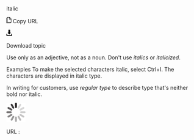 # 

italic

![Copy URL](media/italic/Copy.png)
Copy URL

![Download](media/italic/Download.png)

Download topic

Use only as an adjective, not as a noun. Don't use *italics* or *italicized*.

Examples
To make the selected characters italic, select Ctrl+I. 
The characters are displayed in italic type.

In writing for customers, use *regular type* to describe type that's neither bold nor italic.

![In progress](media/italic/activity-large.gif)

URL :
